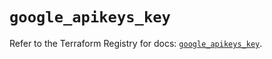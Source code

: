 # `google_apikeys_key`

Refer to the Terraform Registry for docs: [`google_apikeys_key`](https://registry.terraform.io/providers/hashicorp/google/5.42.0/docs/resources/apikeys_key).
